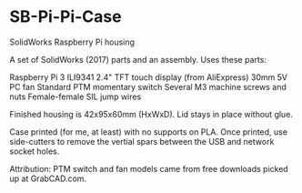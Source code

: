 # SB-Pi-Pi-Case
SolidWorks Raspberry Pi housing

A set of SolidWorks (2017) parts and an assembly. Uses these parts: 

Raspberry Pi 3
ILI9341 2.4" TFT touch display (from AliExpress)
30mm 5V PC fan
Standard PTM momentary switch
Several M3 machine screws and nuts
Female-female SIL jump wires

Finished housing is 42x95x60mm (HxWxD). Lid stays in place without glue.

Case printed (for me, at least) with no supports on PLA. Once printed, use side-cutters to remove the vertial spars between the USB and network socket holes. 

Attribution: PTM switch and fan models came from free downloads picked up at GrabCAD.com. 
